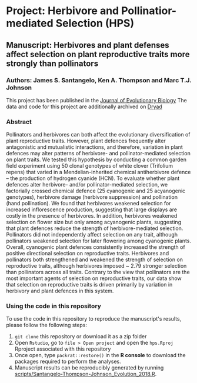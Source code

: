 # Project: Herbivore and Pollinatior-mediated Selection (HPS)
## Manuscript: Herbivores and plant defenses affect selection on plant reproductive traits more strongly than pollinators
### Authors: James S. Santangelo, Ken A. Thompson and Marc T.J. Johnson

This project has been published in the [Journal of Evolutionary Biology](https://onlinelibrary.wiley.com/doi/10.1111/jeb.13392)
The data and code for this project are additionally archived on [Dryad](https://datadryad.org/stash/dataset/doi:10.5061/dryad.h6qg003)

### Abstract

Pollinators and herbivores can both affect the evolutionary diversification of
plant reproductive traits. However, plant defences frequently alter
antagonistic and mutualistic interactions, and therefore, variation in plant
defences may alter patterns of herbivore- and pollinator-mediated selection on
plant traits. We tested this hypothesis by conducting a common garden field
experiment using 50 clonal genotypes of white clover (Trifolium repens) that
varied in a Mendelian-inherited chemical antiherbivore defence – the production
of hydrogen cyanide (HCN). To evaluate whether plant defences alter
herbivore- and/or pollinator-mediated selection, we factorially crossed
chemical defence (25 cyanogenic and 25 acyanogenic genotypes), herbivore
damage (herbivore suppression) and pollination (hand pollination). We
found that herbivores weakened selection for increased inflorescence
production, suggesting that large displays are costly in the presence of
herbivores. In addition, herbivores weakened selection on flower size but only
among acyanogenic plants, suggesting that plant defences reduce the
strength of herbivore-mediated selection. Pollinators did not independently
affect selection on any trait, although pollinators weakened selection for
later flowering among cyanogenic plants. Overall, cyanogenic plant defences
consistently increased the strength of positive directional selection on
reproductive traits. Herbivores and pollinators both strengthened and weakened
the strength of selection on reproductive traits, although herbivores imposed
~ 2.79 stronger selection than pollinators across all traits. Contrary to the
view that pollinators are the most important agents of selection on
reproductive traits, our data show that selection on reproductive traits is
driven primarily by variation in herbivory and plant defences in this system.

### Using the code in this repository

To use the code in this repository to reproduce the manuscript's results,
please follow the following steps:

1. `git clone` this repository or download it as a zip folder
2. Open `Rstudio`, go to `file > Open project` and open the
`hps.Rproj` Rproject associated with this repository
3. Once open, type `packrat::restore()` in the **R console** to download the
packages required to perform the analyses.
4. Manuscript results can be reproducibly generated by
running [scripts/Santangelo-Thompson-Johnson_Evolution_2018.R](scripts/Santangelo-Thompson-Johnson_Evolution_2018.R).
